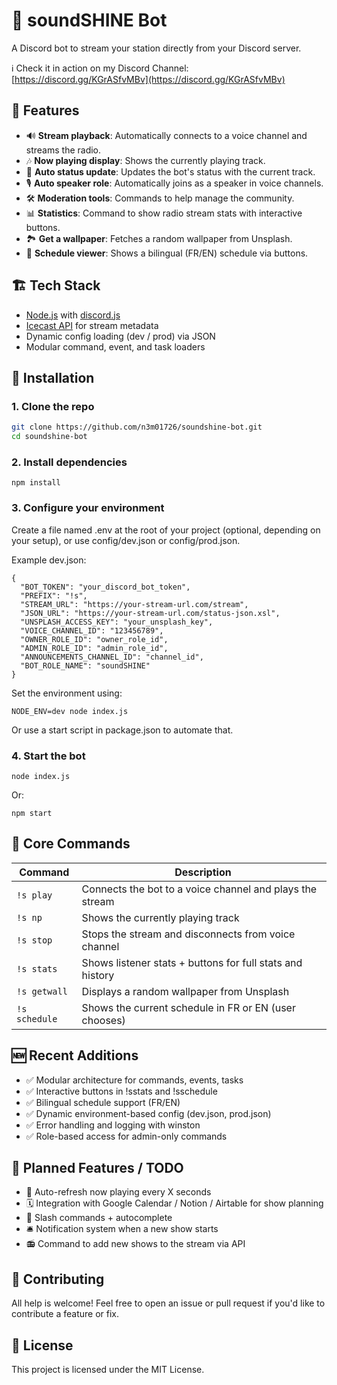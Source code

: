 # 🎵 soundSHINE Bot

A Discord bot to stream your station directly from your Discord server.

ℹ️ Check it in action on my Discord Channel: [https://discord.gg/KGrASfvMBv](https://discord.gg/KGrASfvMBv) 


## 🚀 Features
- 🔊 **Stream playback**: Automatically connects to a voice channel and streams the radio.
- 🎶 **Now playing display**: Shows the currently playing track.
- 🔄 **Auto status update**: Updates the bot's status with the current track.
- 🎙️ **Auto speaker role**: Automatically joins as a speaker in voice channels.
- 🛠️ **Moderation tools**: Commands to help manage the community.
- 📊 **Statistics**: Command to show radio stream stats with interactive buttons.
- 🏞️ **Get a wallpaper**: Fetches a random wallpaper from Unsplash.
- 📅 **Schedule viewer**: Shows a bilingual (FR/EN) schedule via buttons.

## 🏗️ Tech Stack

- [Node.js](https://nodejs.org/) with [discord.js](https://discord.js.org/)
- [Icecast API](http://icecast.org/) for stream metadata
- Dynamic config loading (dev / prod) via JSON
- Modular command, event, and task loaders

## 📜 Installation

### 1. Clone the repo

```bash
git clone https://github.com/n3m01726/soundshine-bot.git
cd soundshine-bot
```
### 2. Install dependencies
`npm install`

### 3. Configure your environment
Create a file named .env at the root of your project (optional, depending on your setup), or use config/dev.json or config/prod.json.

Example dev.json:

```
{
  "BOT_TOKEN": "your_discord_bot_token",
  "PREFIX": "!s",
  "STREAM_URL": "https://your-stream-url.com/stream",
  "JSON_URL": "https://your-stream-url.com/status-json.xsl",
  "UNSPLASH_ACCESS_KEY": "your_unsplash_key",
  "VOICE_CHANNEL_ID": "123456789",
  "OWNER_ROLE_ID": "owner_role_id",
  "ADMIN_ROLE_ID": "admin_role_id",
  "ANNOUNCEMENTS_CHANNEL_ID": "channel_id",
  "BOT_ROLE_NAME": "soundSHINE"
}
```
Set the environment using:

```
NODE_ENV=dev node index.js
```

Or use a start script in package.json to automate that.

### 4. Start the bot
```
node index.js
```
Or:
```
npm start

```

## 🔧 Core Commands
| Command | Description |
|----------|-----------|
|`!s play`	|   Connects the bot to a voice channel and plays the stream |
|`!s np`	  |    Shows the currently playing track |
|`!s stop`	 |  Stops the stream and disconnects from voice channel |
|`!s stats`	|   Shows listener stats + buttons for full stats and history |
|`!s getwall`|	Displays a random wallpaper from Unsplash |
|`!s schedule`|	Shows the current schedule in FR or EN (user chooses) |

## 🆕 Recent Additions
- ✅ Modular architecture for commands, events, tasks
- ✅ Interactive buttons in !sstats and !sschedule
- ✅ Bilingual schedule support (FR/EN)
- ✅ Dynamic environment-based config (dev.json, prod.json)
- ✅ Error handling and logging with winston
- ✅ Role-based access for admin-only commands

## 🧠 Planned Features / TODO
- 🔄 Auto-refresh now playing every X seconds
- 🗓️ Integration with Google Calendar / Notion / Airtable for show planning
- 💬 Slash commands + autocomplete
- 🛎️ Notification system when a new show starts
- 📻 Command to add new shows to the stream via API

## 🤝 Contributing
All help is welcome! Feel free to open an issue or pull request if you'd like to contribute a feature or fix.

## 📜 License
This project is licensed under the MIT License.
